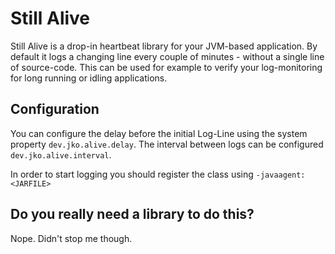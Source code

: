 # Still Alive
Still Alive is a drop-in heartbeat library for your JVM-based application. By default it logs a changing line every 
couple of minutes - without a single line of source-code. This can be used for example to verify your log-monitoring for
long running or idling applications.

## Configuration
You can configure the delay before the initial Log-Line using the system property `dev.jko.alive.delay`. The interval 
between logs can be configured `dev.jko.alive.interval`.

In order to start logging you should register the class using `-javaagent:<JARFILE>`

## Do you really need a library to do this?
Nope. Didn't stop me though.